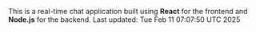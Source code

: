 This is a real-time chat application built using **React** for the frontend and **Node.js** for the backend.
Last updated: Tue Feb 11 07:07:50 UTC 2025
